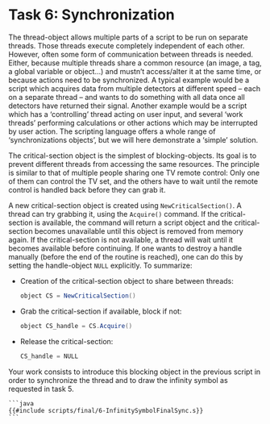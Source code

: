 # Task 6: Synchronization

The thread-object allows multiple parts of a script to be run on separate
threads. Those threads execute completely independent of each other. However,
often some form of communication between threads is needed. Either, because
multiple threads share a common resource (an image, a tag, a global variable or
object…) and mustn’t access/alter it at the same time, or because actions need
to be synchronized. A typical example would be a script which acquires data from
multiple detectors at different speed – each on a separate thread – and wants to
do something with all data once all detectors have returned their signal.
Another example would be a script which has a ‘controlling’ thread acting on
user input, and several ‘work threads’ performing calculations or other actions
which may be interrupted by user action. The scripting language offers a whole
range of ‘synchronizations objects’, but we will here demonstrate a ‘simple’
solution.

The critical-section object is the simplest of blocking-objects. Its goal is to
prevent different threads from accessing the same resources. The principle is
similar to that of multiple people sharing one TV remote control: Only one of
them can control the TV set, and the others have to wait until the remote
control is handled back before they can grab it.

A new critical-section object is created using `NewCriticalSection()`. A thread
can try grabbing it, using the `Acquire()` command. If the critical-section is
available, the command will return a script object and the critical-section
becomes unavailable until this object is removed from memory again. If the
critical-section is not available, a thread will wait until it becomes available
before continuing. If one wants to destroy a handle manually (before the end of
the routine is reached), one can do this by setting the handle-object `NULL`
explicitly. To summarize:
- Creation of the critical-section object to share between threads:
  ```java
  object CS = NewCriticalSection()
  ```
- Grab the critical-section if available, block if not:
  ```java
  object CS_handle = CS.Acquire()
  ```
- Release the critical-section:
  ```java
  CS_handle = NULL
  ```


Your work consists to introduce this blocking object in the previous script in
order to synchronize the thread and to draw the infinity symbol as requested in
task 5.

~~~admonish example title="Solution" collapsible=true
```java
{{#include scripts/final/6-InfinitySymbolFinalSync.s}}
```
~~~

